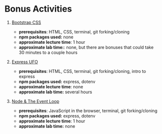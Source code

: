# Bonus Activities

1. [Bootstrap CSS](https://github.com/joinpursuit/Intro-to-Bootstrap-CSS-Code-Along)

   - **prerequisites**: HTML, CSS, terminal, git forking/cloning
   - **npm packages used:** none
   - **approximate lecture time**: 1 hour
   - **approximate lab time:**: none, but there are bonuses that could take 30 minutes to a couple hours

1. [Express UFO](https://github.com/joinpursuit/express-ufo)

   - **prerequisites**: HTML, CSS, terminal, git forking/cloning, intro to express
   - **npm packages used:** express, dotenv
   - **approximate lecture time**: none
   - **approximate lab time:** several hours

1. [Node & The Event Loop](https://github.com/joinpursuit/Pursuit-Core-Web/tree/master/advanced_or_misc/bonus_module_4/nodejs_intro)

   - **prerequisites**: JavaScript in the browser, terminal, git forking/cloning
   - **npm packages used:** express, dotenv
   - **approximate lecture time**: 1 hour
   - **approximate lab time:** none
